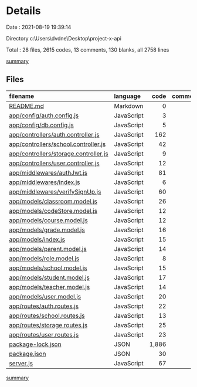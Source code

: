 # Details

Date : 2021-08-19 19:39:14

Directory c:\Users\dvdne\Desktop\project-x-api

Total : 28 files,  2615 codes, 13 comments, 130 blanks, all 2758 lines

[summary](results.md)

## Files
| filename | language | code | comment | blank | total |
| :--- | :--- | ---: | ---: | ---: | ---: |
| [README.md](/README.md) | Markdown | 0 | 0 | 1 | 1 |
| [app/config/auth.config.js](/app/config/auth.config.js) | JavaScript | 3 | 0 | 1 | 4 |
| [app/config/db.config.js](/app/config/db.config.js) | JavaScript | 5 | 0 | 0 | 5 |
| [app/controllers/auth.controller.js](/app/controllers/auth.controller.js) | JavaScript | 162 | 0 | 21 | 183 |
| [app/controllers/school.controller.js](/app/controllers/school.controller.js) | JavaScript | 42 | 0 | 4 | 46 |
| [app/controllers/storage.controller.js](/app/controllers/storage.controller.js) | JavaScript | 9 | 0 | 1 | 10 |
| [app/controllers/user.controller.js](/app/controllers/user.controller.js) | JavaScript | 12 | 0 | 4 | 16 |
| [app/middlewares/authJwt.js](/app/middlewares/authJwt.js) | JavaScript | 81 | 0 | 12 | 93 |
| [app/middlewares/index.js](/app/middlewares/index.js) | JavaScript | 6 | 0 | 2 | 8 |
| [app/middlewares/verifySignUp.js](/app/middlewares/verifySignUp.js) | JavaScript | 60 | 2 | 10 | 72 |
| [app/models/classroom.model.js](/app/models/classroom.model.js) | JavaScript | 26 | 1 | 3 | 30 |
| [app/models/codeStore.model.js](/app/models/codeStore.model.js) | JavaScript | 12 | 1 | 3 | 16 |
| [app/models/course.model.js](/app/models/course.model.js) | JavaScript | 12 | 0 | 3 | 15 |
| [app/models/grade.model.js](/app/models/grade.model.js) | JavaScript | 16 | 0 | 3 | 19 |
| [app/models/index.js](/app/models/index.js) | JavaScript | 15 | 0 | 6 | 21 |
| [app/models/parent.model.js](/app/models/parent.model.js) | JavaScript | 14 | 1 | 4 | 19 |
| [app/models/role.model.js](/app/models/role.model.js) | JavaScript | 8 | 0 | 3 | 11 |
| [app/models/school.model.js](/app/models/school.model.js) | JavaScript | 15 | 0 | 3 | 18 |
| [app/models/student.model.js](/app/models/student.model.js) | JavaScript | 17 | 1 | 3 | 21 |
| [app/models/teacher.model.js](/app/models/teacher.model.js) | JavaScript | 14 | 1 | 3 | 18 |
| [app/models/user.model.js](/app/models/user.model.js) | JavaScript | 20 | 0 | 3 | 23 |
| [app/routes/auth.routes.js](/app/routes/auth.routes.js) | JavaScript | 22 | 0 | 5 | 27 |
| [app/routes/school.routes.js](/app/routes/school.routes.js) | JavaScript | 13 | 0 | 3 | 16 |
| [app/routes/storage.routes.js](/app/routes/storage.routes.js) | JavaScript | 25 | 2 | 6 | 33 |
| [app/routes/user.routes.js](/app/routes/user.routes.js) | JavaScript | 23 | 0 | 6 | 29 |
| [package-lock.json](/package-lock.json) | JSON | 1,886 | 0 | 1 | 1,887 |
| [package.json](/package.json) | JSON | 30 | 0 | 1 | 31 |
| [server.js](/server.js) | JavaScript | 67 | 4 | 15 | 86 |

[summary](results.md)